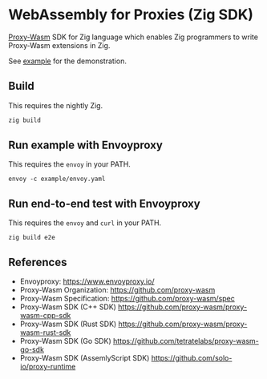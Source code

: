 # WebAssembly for Proxies (Zig SDK)

[Proxy-Wasm](https://github.com/proxy-wasm/spec) SDK for Zig language which enables Zig programmers to write Proxy-Wasm extensions in Zig.

See [example](example) for the demonstration.

## Build

This requires the nightly Zig.

```bash
zig build
```


## Run example with Envoyproxy

This requires the `envoy` in your PATH.

```
envoy -c example/envoy.yaml
```

## Run end-to-end test with Envoyproxy

This requires the `envoy` and `curl` in your PATH.

```
zig build e2e
```

## References
- Envoyproxy: https://www.envoyproxy.io/
- Proxy-Wasm Organization: https://github.com/proxy-wasm
- Proxy-Wasm Specification: https://github.com/proxy-wasm/spec
- Proxy-Wasm SDK (C++ SDK) https://github.com/proxy-wasm/proxy-wasm-cpp-sdk
- Proxy-Wasm SDK (Rust SDK) https://github.com/proxy-wasm/proxy-wasm-rust-sdk
- Proxy-Wasm SDK (Go SDK) https://github.com/tetratelabs/proxy-wasm-go-sdk
- Proxy-Wasm SDK (AssemlyScript SDK) https://github.com/solo-io/proxy-runtime
